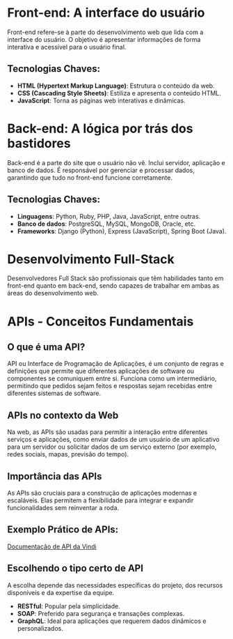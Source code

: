 # Front-end: A interface do usuário​
Front-end refere-se à parte do desenvolvimento web que lida com a interface do usuário. O objetivo é apresentar informações de forma interativa e acessível para o usuário final.​

## Tecnologias Chaves:
- **HTML (Hypertext Markup Language)**: Estrutura o conteúdo da web.​
- **CSS (Cascading Style Sheets)**: Estiliza e apresenta o conteúdo HTML.​
- **JavaScript**: Torna as páginas web interativas e dinâmicas.

# Back-end: A lógica por trás dos bastidores​
Back-end é a parte do site que o usuário não vê. Inclui servidor, aplicação e banco de dados. É responsável por gerenciar e processar dados, garantindo que tudo no front-end funcione corretamente.​

## Tecnologias Chaves:
- **Linguagens**: Python, Ruby, PHP, Java, JavaScript, entre outras.​
- **Banco de dados**: PostgreSQL, MySQL, MongoDB, Oracle, etc.​
- **Frameworks**: Django (Python), Express (JavaScript), Spring Boot (Java).

# Desenvolvimento Full-Stack
Desenvolvedores Full Stack são profissionais que têm habilidades tanto em front-end quanto em back-end, sendo capazes de trabalhar em ambas as áreas do desenvolvimento web.​

# APIs - Conceitos Fundamentais

## O que é uma API?​
API ou Interface de Programação de Aplicações, é um conjunto de regras e definições que permite que diferentes aplicações de software ou componentes se comuniquem entre si. Funciona como um intermediário, permitindo que pedidos sejam feitos e respostas sejam recebidas entre diferentes sistemas de software.​

## APIs no contexto da Web​
Na web, as APIs são usadas para permitir a interação entre diferentes serviços e aplicações, como enviar dados de um usuário de um aplicativo para um servidor ou solicitar dados de um serviço externo (por exemplo, redes sociais, mapas, previsão do tempo).​

## Importância das APIs​
As APIs são cruciais para a construção de aplicações modernas e escaláveis. Elas permitem a flexibilidade para integrar e expandir funcionalidades sem reinventar a roda.​

## Exemplo Prático de APIs:
[Documentação de API da Vindi](https://vindi.github.io/api-docs/dist/#/)

## Escolhendo o tipo certo de API​
A escolha depende das necessidades específicas do projeto, dos recursos disponíveis e da expertise da equipe.​

- **RESTful**: Popular pela simplicidade.
- **SOAP**: Preferido para segurança e transações complexas.
- **GraphQL**: Ideal para aplicações que requerem dados dinâmicos e personalizados.

